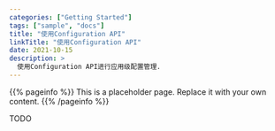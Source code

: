 ```yaml
---
categories: ["Getting Started"]
tags: ["sample", "docs"]
title: "使用Configuration API"
linkTitle: "使用Configuration API"
date: 2021-10-15
description: >
  使用Configuration API进行应用级配置管理.
---
```


{{% pageinfo %}}
This is a placeholder page. Replace it with your own content.
{{% /pageinfo %}}


TODO